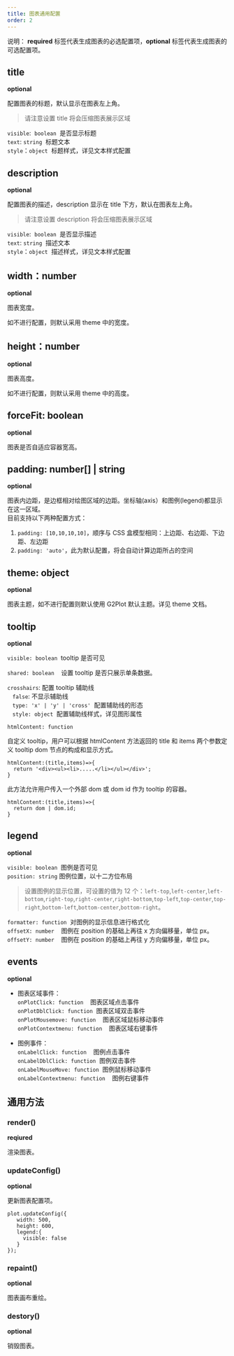 ```yaml
---
title: 图表通用配置
order: 2
---
```


说明： **required** 标签代表生成图表的必选配置项，**optional** 标签代表生成图表的可选配置项。

## title

**optional**

配置图表的标题，默认显示在图表左上角。

> 请注意设置 title 将会压缩图表展示区域

`visible`:  `boolean`  是否显示标题<br />
`text`: `string`  标题文本<br />
`style`：`object`  标题样式，详见文本样式配置

## description

**optional**

配置图表的描述，description 显示在 title 下方，默认在图表左上角。

> 请注意设置 description 将会压缩图表展示区域

`visible`:  `boolean`  是否显示描述<br />
`text`: `string`  描述文本<br />
`style`：`object`  描述样式，详见文本样式配置

## width：number

**optional**

图表宽度。

如不进行配置，则默认采用 theme 中的宽度。

## height：number

**optional**

图表高度。

如不进行配置，则默认采用 theme 中的高度。

## forceFit: boolean

**optional**

图表是否自适应容器宽高。

## padding: number[] | string

**optional**

图表内边距，是边框相对绘图区域的边距。坐标轴(axis）和图例(legend)都显示在这一区域。<br />目前支持以下两种配置方式：

1. `padding: [10,10,10,10]`，顺序与 CSS 盒模型相同：上边距、右边距、下边距、左边距
1. `padding: 'auto'`，此为默认配置，将会自动计算边距所占的空间

## theme: object

**optional**

图表主题，如不进行配置则默认使用 G2Plot 默认主题。详见 theme 文档。

## tooltip

**optional**

`visible: boolean`  tooltip 是否可见

`shared: boolean`    设置 tooltip 是否只展示单条数据。

`crosshairs`: 配置 tooltip 辅助线<br />   `false`: 不显示辅助线<br />   `type: 'x' | 'y' | 'cross'`  配置辅助线的形态<br />   `style: object`  配置辅助线样式，详见图形属性

`htmlContent: function`<br />

自定义 tooltip，用户可以根据 htmlContent 方法返回的 title 和 items 两个参数定义 tooltip dom 节点的构成和显示方式。

```
htmlContent:(title,items)=>{
  return '<div><ul><li>.....</li></ul></div>';
}
```

此方法允许用户传入一个外部 dom 或 dom id 作为 tooltip 的容器。

```
htmlContent:(title,items)=>{
  return dom | dom.id;
}
```

## legend

**optional**

`visible: boolean`  图例是否可见<br />
`position: string` 图例位置，以十二方位布局

> 设置图例的显示位置，可设置的值为 12 个：`left-top`,`left-center`,`left-bottom`,`right-top`,`right-center`,`right-bottom`,`top-left`,`top-center`,`top-right`,`bottom-left`,`bottom-center`,`bottom-right`。

`formatter: function`  对图例的显示信息进行格式化<br />
`offsetX: number`    图例在 position 的基础上再往 x 方向偏移量，单位 px。<br />
`offsetY: number`    图例在 position 的基础上再往 y 方向偏移量，单位 px。

## events

**optional**

- 图表区域事件：<br />
  `onPlotClick: function`    图表区域点击事件<br />
  `onPlotDblClick: function`  图表区域双击事件<br />
  `onPlotMousemove: function`    图表区域鼠标移动事件<br />
  `onPlotContextmenu: function`    图表区域右键事件

- 图例事件：<br />
  `onLabelClick: function`    图例点击事件<br />
  `onLabelDblClick: function`  图例双击事件<br />
  `onLabelMouseMove: function`  图例鼠标移动事件<br />
  `onLabelContextmenu: function`    图例右键事件

## 通用方法

### render()

**reqiured**

渲染图表。

### updateConfig()

**optional**

更新图表配置项。

```
plot.updateConfig({
   width: 500,
   height: 600,
   legend:{
     visible: false
   }
});

```

### repaint()

**optional**

图表画布重绘。

### destory()

**optional**

销毁图表。
